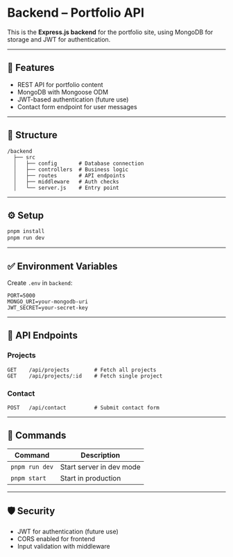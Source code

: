 # Backend – Portfolio API

This is the **Express.js backend** for the portfolio site, using MongoDB for storage and JWT for authentication.

---

## 🚀 Features

- REST API for portfolio content
- MongoDB with Mongoose ODM
- JWT-based authentication (future use)
- Contact form endpoint for user messages

---

## 📂 Structure

```
/backend
  ├── src
  │   ├── config       # Database connection
  │   ├── controllers  # Business logic
  │   ├── routes       # API endpoints
  │   ├── middleware   # Auth checks
  │   └── server.js    # Entry point
```

---

## ⚙️ Setup

```bash
pnpm install
pnpm run dev
```

---

## ✅ Environment Variables

Create `.env` in `backend`:

```
PORT=5000
MONGO_URI=your-mongodb-uri
JWT_SECRET=your-secret-key
```

---

## 🔑 API Endpoints

### Projects

```
GET    /api/projects        # Fetch all projects
GET    /api/projects/:id    # Fetch single project
```

### Contact

```
POST   /api/contact         # Submit contact form
```

---

## 🧰 Commands

| Command        | Description              |
| -------------- | ------------------------ |
| `pnpm run dev` | Start server in dev mode |
| `pnpm start`   | Start in production      |

---

## 🛡 Security

- JWT for authentication (future use)
- CORS enabled for frontend
- Input validation with middleware
